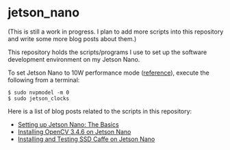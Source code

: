 # jetson_nano

(This is still a work in progress.  I plan to add more scripts into this repository and write some more blog posts about them.) 

This repository holds the scripts/programs I use to set up the software development environment on my Jetson Nano.

To set Jetson Nano to 10W performance mode ([reference](https://devtalk.nvidia.com/default/topic/1050377/jetson-nano/deep-learning-inference-benchmarking-instructions/)), execute the following from a terminal:

   ```shell
   $ sudo nvpmodel -m 0
   $ sudo jetson_clocks
   ```

Here is a list of blog posts related to the scripts in this repository:

* [Setting up Jetson Nano: The Basics](https://jkjung-avt.github.io/setting-up-nano/)
* [Installing OpenCV 3.4.6 on Jetson Nano](https://jkjung-avt.github.io/opencv-on-nano/)
* [Installing and Testing SSD Caffe on Jetson Nano](https://jkjung-avt.github.io/ssd-caffe-on-nano/)
